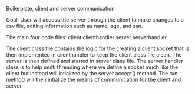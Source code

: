 Boilerplate, client and server communication 

Goal: User will access the server through the client to make changes to a csv file, editing information such as name, age, and ssn. 

The main four code files:
client 
clienthandler 
server
serverhandler 

The client class file contains the logic for the creating a client socket that is then implemented in clienthandler to keep the client class file clean. The server is then defined and started in server class file. The server handler class is to help multi threading where we define a socket much like the client but instead will intialized by the server accept() method. The run method will then intialize the means of communication for the client and server